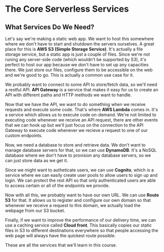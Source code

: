 # The Core Serverless Services

## What Services Do We Need?

Let's say we're making a static web app. We want to host this somewhere where we don't have to start and shutdown the servers ourselves. A great place for this is **AWS S3 (Simple Storage Service)**. It's actually a file storage service, but a static app is just a couple of files. Since we're not runing any server-side code (which wouldn't be supported by S3), it's perfect to host our app because we don't have to set up any capacities there. We just store our files, configure them to be accessible on the web and we're good to go. This is actually a common use case for it. 

We probably want to connect to some API to store/fetch data, so we'll need a restful API. **API Gateway** is a service that makes it easy for us to create an API with different paths and HTTP methods we want to handle.  

Now that we have the API, we want to do something when we receive requests and execute some code. That's where **AWS Lambda** comes in. It's a service which allows us to execute code on-demand. We're not limited to executing code whenever we receive an API request, there are other events that we can hook up but we'll just focus on the connection to the API Gateway to execute code whenever we recieve a request to one of our custom endpoints. 

Now, we need a database to store and retrieve data. We don't want to manage database servers for that, so we can use **DynamoDB**. It's a NoSQL database where we don't have to provision any database servers, so we can just store data as we get it.

Since we might want to autheticate users, we can use **Cognito**, which is a service where we can easily create user pools to allow users to sign up and login. We can protect the rest API so that only authenticated users are able to access certain or all of the endpoints we provide. 

Now with all this, we probably want to have our own URL. We can use **Route 53** for that. It allows us to register and configure our own domain so that whenever we receive a request to this domain, we actually load the webpage from our S3 bucket. 

Finally, if we want to improve the performance of our delivery time, we can use a caching service called **Cloud front**. This basically copies our static files in S3 to different destinations everywhere so that people accessing the web page will always have the quickest route possible. 

These are all the services that we'll learn in this course. 